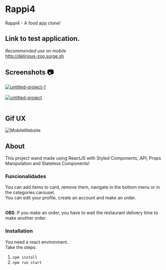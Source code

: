 # Rappi4

Rappi4 - A food app clone!

## Link to test application.
*Recommended use on mobile*<br />
http://delirious-zoo.surge.sh

## Screenshots :camera:

<a href="https://ibb.co/5821GZT"><img src="https://i.ibb.co/Z8NfG9d/untitled-project-1.png" alt="untitled-project-1" border="0"></a><br /><a target='_blank' href='https://pt-br.imgbb.com/'></a><br />
<a href="https://ibb.co/Dzdcwm4"><img src="https://i.ibb.co/Qp0SYh9/untitled-project.png" alt="untitled-project" border="0"></a><br /><a target='_blank' href='https://pt-br.imgbb.com/'></a><br />


## Gif UX

![MobileWebsite](https://media.giphy.com/media/eJAfa2Dq1kpe2NNysc/giphy.gif)

## About

This project wand made using ReactJS with Styled Components, API, Props Manipulation and Stateless Components!

### Funcionalidades
You can add items to card, remove them, navigate in the bottom menu or in the categories carousel.<br />
You can edit your profile, create an account and make an order.<br /><br />

**OBS**: If you make an order, you have to wait the restaurant delivery time to make another order. 

### Installation
You need a react environment. <br />
Take the steps:<br />
1. ``` npm install ```
2. ``` npm run start ```

